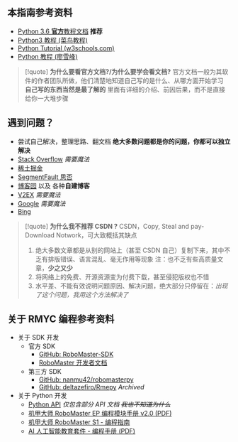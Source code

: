 ## 本指南参考资料

- [Python 3.6 **官方**教程文档](https://docs.python.org/zh-cn/3.6/tutorial/index.html#the-python-tutorial) **推荐**
- [Python3 教程 (菜鸟教程)](https://www.runoob.com/python3/python3-tutorial.html)
- [Python Tutorial (w3schools.com)](https://www.w3schools.com/python/)
- [Python 教程 (廖雪峰)](https://www.liaoxuefeng.com/wiki/1016959663602400)

> [!quote] **为什么要看官方文档?/为什么要学会看文档?**
> 官方文档一般为其软件的作者团队所做，他们清楚地知道自己写的是什么、从哪方面开始学习 **自己写的东西当然是最了解的**
> 里面有详细的介绍、前因后果，而不是直接给你一大堆步骤

## 遇到问题？

- 尝试自己解决，整理思路、翻文档 **绝大多数问题都是你的问题，你都可以独立解决**
- [Stack Overflow](https://stackoverflow.com/) *需要魔法*
- [稀土掘金](https://juejin.cn/)
- [SegmentFault 思否](https://segmentfault.com/)
- [博客园](https://www.cnblogs.com/) 以及 各种**自建博客**
- [V2EX](https://www.v2ex.com/) *需要魔法*
- [Google](https://www.google.com/) *需要魔法*
- [Bing](https://www.bing.com/)

> [!quote] **为什么我不推荐 CSDN ?**
> CSDN，Copy, Steal and pay-Download Notwork，可大致概括其缺点
>1. 绝大多数文章都是从别的网站上（甚至 CSDN 自己）复制下来，其中不乏有排版错误、语言混乱、毫无作用等现象
>	注：也不乏有些高质量文章，**少之又少**
>2. 将网络上的免费、开源资源变为付费下载，甚至侵犯版权也不惜
>3. 水平差、不能有效说明问题原因、解决问题，绝大部分只停留在：*出现了这个问题，我用这个方法解决了*

## 关于 RMYC 编程参考资料

- 关于 SDK 开发
	- 官方 SDK
		- [GitHub: RoboMaster-SDK](https://github.com/dji-sdk/RoboMaster-SDK)
		- [RoboMaster 开发者文档](https://robomaster-dev.readthedocs.io/zh-cn/latest/index.html)
	- 第三方 SDK
		- [GitHub: nanmu42/robomasterpy](https://github.com/nanmu42/robomasterpy)
		- [GitHub: deltazefiro/Rmepy](https://github.com/deltazefiro/Rmepy) *Archived*
- 关于 Python 开发
	- [Python API](https://robomaster-dev.readthedocs.io/zh-cn/latest/python/apis.html) *仅包含部分 API 文档 ~~我也不知道为什么~~*
	- [机甲大师 RoboMaster EP 编程模块手册 v2.0 (PDF)](https://dl.djicdn.com/downloads/ROBOMASTER_EP/20200515/%E6%9C%BA%E7%94%B2%E5%A4%A7%E5%B8%88%20RoboMaster%20EP%20%E7%BC%96%E7%A8%8B%E6%A8%A1%E5%9D%97%E6%89%8B%E5%86%8C%20V2.0.pdf)
	- [机甲大师 RoboMaster S1 - 编程指南](https://www.dji.com/cn/robomaster-s1/programming-guide)
	- [AI 人工智能教育套件 - 编程手册 (PDF)](https://terra-1-g.djicdn.com/851d20f7b9f64838a34cd02351370894/AI%E4%BA%BA%E5%B7%A5%E6%99%BA%E8%83%BD%E6%95%99%E8%82%B2%E5%A5%97%E4%BB%B6%E7%BC%96%E7%A8%8B%E6%89%8B%E5%86%8C.pdf)
